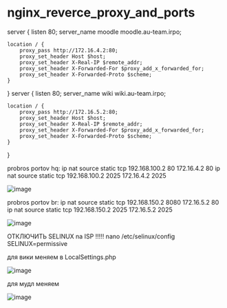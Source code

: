 # nginx_reverce_proxy_and_ports
server {
    listen 80;
    server_name moodle moodle.au-team.irpo;

    location / {
        proxy_pass http://172.16.4.2:80;
        proxy_set_header Host $host;
        proxy_set_header X-Real-IP $remote_addr;
        proxy_set_header X-Forwarded-For $proxy_add_x_forwarded_for;
        proxy_set_header X-Forwarded-Proto $scheme;
    }
}
server {
    listen 80;
    server_name wiki wiki.au-team.irpo;

    location / {
        proxy_pass http://172.16.5.2:80;
        proxy_set_header Host $host;
        proxy_set_header X-Real-IP $remote_addr;
        proxy_set_header X-Forwarded-For $proxy_add_x_forwarded_for;
        proxy_set_header X-Forwarded-Proto $scheme;
    }
}

probros portov hq:
ip nat source static tcp 192.168.100.2 80 172.16.4.2 80
ip nat source static tcp 192.168.100.2 2025 172.16.4.2 2025

![image](https://github.com/user-attachments/assets/860e7d80-cb26-43f3-bac6-d40d167709d9)


probros portov br:
ip nat source static tcp 192.168.150.2 8080 172.16.5.2 80
ip nat source static tcp 192.168.150.2 2025 172.16.5.2 2025

![image](https://github.com/user-attachments/assets/6266eacb-5584-49a0-89b5-212635e307cf)

ОТКЛЮЧИТЬ SELINUX na ISP !!!!!
nano /etc/selinux/config
SELINUX=permissive

для вики меняем в LocalSettings.php

![image](https://github.com/user-attachments/assets/78de2d75-dcb2-49ac-9972-df0162d231bd)

для мудл меняем 

![image](https://github.com/user-attachments/assets/c0a0d69f-706d-443b-ad81-0f47f2230679)
